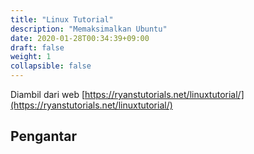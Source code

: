 ```yaml
---
title: "Linux Tutorial"
description: "Memaksimalkan Ubuntu"
date: 2020-01-28T00:34:39+09:00
draft: false
weight: 1
collapsible: false
---
```


Diambil dari web [https://ryanstutorials.net/linuxtutorial/](https://ryanstutorials.net/linuxtutorial/)

## Pengantar
